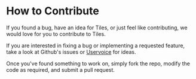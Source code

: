 # How to Contribute

If you found a bug, have an idea for Tiles, or just feel like contributing, we would love for you to contribute to Tiles.

If you are interested in fixing a bug or implementing a requested feature, take a look at Github's issues or [Uservoice](http://antarcticapps.uservoice.com/) for ideas.

Once you've found something to work on, simply fork the repo, modify the code as required, and submit a pull request.